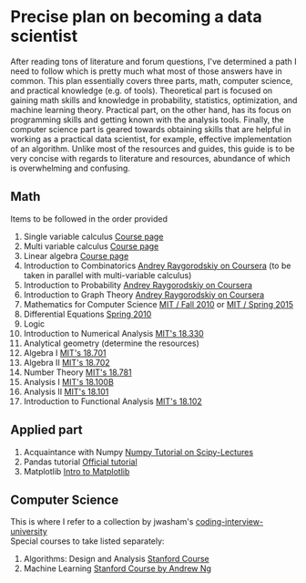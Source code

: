# Precise plan on becoming a data scientist
After reading tons of literature and forum questions, I've determined a path I need to follow which is pretty much what most of those answers have in common. This plan essentially covers three parts, math, computer science, and practical knowledge (e.g. of tools). Theoretical part is focused on gaining math skills and knowledge in probability, statistics, optimization, and machine learning theory. Practical part, on the other hand, has its focus on programming skills and getting known with the analysis tools. Finally, the computer science part is geared towards obtaining skills that are helpful in working as a practical data scientist, for example, effective implementation of an algorithm.
Unlike most of the resources and guides, this guide is to be very concise with regards to literature and resources, abundance of which is overwhelming and confusing.

## Math
Items to be followed in the order provided

1. Single variable calculus [Course page](https://ocw.mit.edu/courses/mathematics/18-01-single-variable-calculus-fall-2006/)
2. Multi variable calculus [Course page](https://ocw.mit.edu/courses/mathematics/18-02-multivariable-calculus-fall-2007/)
3. Linear algebra [Course page](https://ocw.mit.edu/courses/mathematics/18-06-linear-algebra-spring-2010/)
4. Introduction to Combinatorics [Andrey Raygorodskiy on Coursera](https://www.coursera.org/learn/kombinatorika-dlya-nachinayushchikh/home/welcome) (to be taken in parallel with multi-variable calculus)
5. Introduction to Probability [Andrey Raygorodskiy on Coursera](https://www.coursera.org/learn/probability-theory-basics/home/welcome)
6. Introduction to Graph Theory [Andrey Raygorodskiy on Coursera](https://www.coursera.org/learn/teoriya-grafov/home/welcome)
7. Mathematics for Computer Science [MIT / Fall 2010](https://ocw.mit.edu/courses/electrical-engineering-and-computer-science/6-042j-mathematics-for-computer-science-fall-2010/video-lectures/lecture-4-number-theory-i/) or [MIT / Spring 2015](https://ocw.mit.edu/courses/electrical-engineering-and-computer-science/6-042j-mathematics-for-computer-science-spring-2015/)
8. Differential Equations [Spring 2010](https://ocw.mit.edu/courses/mathematics/18-03-differential-equations-spring-2010/syllabus/)
9. Logic
9. Introduction to Numerical Analysis [MIT's 18.330](https://ocw.mit.edu/courses/mathematics/18-330-introduction-to-numerical-analysis-spring-2004/)
10. Analytical geometry (determine the resources)
10. Algebra I [MIT's 18.701](https://ocw.mit.edu/courses/mathematics/18-701-algebra-i-fall-2010/syllabus/)
11. Algebra II [MIT's 18.702](https://ocw.mit.edu/courses/mathematics/18-702-algebra-ii-spring-2011/index.htm)
12. Number Theory [MIT's 18.781](https://ocw.mit.edu/courses/mathematics/18-781-theory-of-numbers-spring-2012/syllabus/)
10. Analysis I [MIT's 18.100B](https://ocw.mit.edu/courses/mathematics/18-100b-analysis-i-fall-2010/syllabus/)
11. Analysis II [MIT's 18.101](https://ocw.mit.edu/courses/mathematics/18-101-analysis-ii-fall-2005/)
12. Introduction to Functional Analysis [MIT's 18.102](https://ocw.mit.edu/courses/mathematics/18-102-introduction-to-functional-analysis-spring-2009/syllabus/)

## Applied part
1. Acquaintance with Numpy [Numpy Tutorial on Scipy-Lectures](http://www.scipy-lectures.org/intro/numpy/index.html)
2. Pandas tutorial [Official tutorial](http://pandas.pydata.org/pandas-docs/stable/tutorials.html) 
3. Matplotlib [Intro to Matplotlib](http://www.scipy-lectures.org/intro/matplotlib/index.html)

## Computer Science
This is where I refer to a collection by jwasham's [coding-interview-university](https://github.com/jwasham/coding-interview-university)  
Special courses to take listed separately:
1. Algorithms: Design and Analysis [Stanford Course](https://lagunita.stanford.edu/courses/course-v1:Engineering+Algorithms1+SelfPaced/about)
2. Machine Learning [Stanford Course by Andrew Ng](http://cs229.stanford.edu/)
